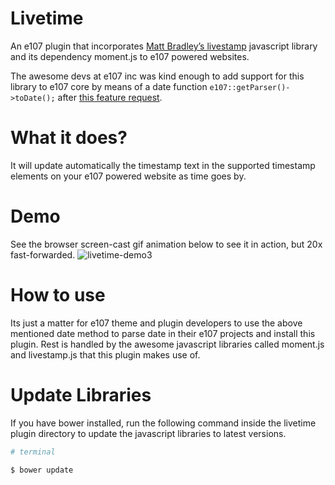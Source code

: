 # Livetime
An e107 plugin that incorporates [Matt Bradley’s livestamp](https://github.com/mattbradley/livestampjs) javascript library and its dependency moment.js to e107 powered websites. 

The awesome devs at e107 inc was kind enough to add support for this library to e107 core by means of a date function `e107::getParser()->toDate();` after [this feature request](https://github.com/e107inc/e107/issues/372).

# What it does?
It will update automatically the timestamp text in the supported timestamp elements on your e107 powered website as time goes by.

# Demo
See the browser screen-cast gif animation below to see it in action, but 20x fast-forwarded.
![livetime-demo3](https://user-images.githubusercontent.com/315195/29000187-47802a26-7a75-11e7-8209-570eea38d5d1.gif)

# How to use
Its just a matter for e107 theme and plugin developers to use the above mentioned date method to parse date in their e107 projects and install this plugin. Rest is handled by the awesome javascript libraries called moment.js and livestamp.js that this plugin makes use of.

# Update Libraries
If you have bower installed, run the following command inside the livetime plugin directory to update the javascript libraries to latest versions.

```sh
# terminal

$ bower update
```  
